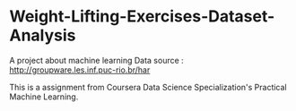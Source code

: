 # Weight-Lifting-Exercises-Dataset-Analysis
A project about machine learning
Data source : http://groupware.les.inf.puc-rio.br/har 

This is a assignment from Coursera Data Science Specialization's Practical Machine Learning.

